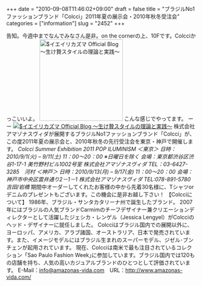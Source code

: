 +++
date = "2010-09-08T11:46:02+09:00"
draft = false
title = "ブラジルNo1ファッションブランド「Colcci」2011年夏の展示会・2010年秋冬受注会"
categories = ["information"]
slug = "2452"
+++

告知。今週中までなんでみなさん是非。on the cornerの上、10Fです。Colcciかっこいいよ。
<a href="/images/ameblo/blog_import_4f7a3a187bc4b.jpg"><img src="/images/ameblo/blog_import_4f7a3a179e589.jpg"  alt="$イエイリカズマ Official Blog ～生け贄スタイルの理論と実践～" width="220" height="215" border="0" /></a>
こんな感じでやってます。
ーー
<a href="/images/ameblo/blog_import_4f7a3a195e79f.jpg"><img src="/images/ameblo/blog_import_4f7a3a195e79f.jpg"  alt="$イエイリカズマ Official Blog ～生け贄スタイルの理論と実践～" border="0" /></a>
株式会社アマゾナスヴィダが展開するブラジルNo1ファッションブランド「Colcci」が、この度2011年夏の展示会と、2010年秋冬の先行受注会を東京・神戸で開催します。
<em>Colcci Summer Exhibition 2011 POP ILUMINISM
＜東京＞
日時：2010/9/1(火) – 9/11(土) 11：00～20：00 ※日曜日を除く
会場：東京都渋谷区渋谷1-17-1 美竹野村ビル1002号室
株式会社アマゾナスヴィダ
TEL：03-6427-3285　河村
＜神戸＞
日時：2010/9/13(月) – 9/17(金) 11：00～20：00
会場：神戸市中央区雲井通り2－1－1
株式会社アマゾナスヴィダ
TEL:078-891-5780　吉田/岩橋</em>
期間中オーダーしてくれたお客様の中から先着30名様に、Tシャツorデニムのプレゼントもございます。この機会に是非お越し下さい！
【Colcciについて】
1986年、ブラジル・サンタカタリーナ州で誕生したブランド。
2007年にはブラジルの人気ブランドCarmimのチーフデザイナー兼クリエーションディレクターとして活躍したジェシカ・レンゲル（Jessica Lengyel）がColcciのヘッド・デザイナーに就任しました。
Colcciはブラジル国内での展開以外に、ヨーロッパ、アメリカ、アラブ諸国、オーストラリア、日本で発売されています。また、イメージモデルにはブラジル生まれのスーパーモデル、ジゼル･ブンチェンが起用されています。
現在、Colcciは南米で最も注目されているコレクション「Sao Paulo Fashion Week｣に参加しています。ブラジル国内では120もの店舗を持ち、人気の高いカジュアルブランドのひとつとして評価されています。
E-Mail：info@amazonas-vida.com　URL：<a href="http://www.amazonas-vida.com/" target="_blank">http://www.amazonas-vida.com/</a>
